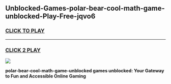 
## Unblocked-Games-polar-bear-cool-math-game-unblocked-Play-Free-jqvo6
<h3>
<a href="https://premium76.site?title=polar-bear-cool-math-game-unblocked&ref=15A">CLICK TO PLAY</a></h3>
<hr>

<h3>
<a href="https://premium76.site?title=polar-bear-cool-math-game-unblocked&ref=15A">CLICK 2 PLAY</a>
  
</h3>

<a href="https://premium76.site?title=polar-bear-cool-math-game-unblocked&ref=15A"><img src="https://clearcache.store/games.png"></a>


**polar-bear-cool-math-game-unblocked games unblocked: Your Gateway to Fun and Accessible Online Gaming**
